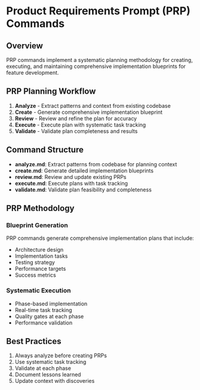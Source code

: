 # Product Requirements Prompt (PRP) Commands

## Overview
PRP commands implement a systematic planning methodology for creating, executing, and maintaining comprehensive implementation blueprints for feature development.

## PRP Planning Workflow
1. **Analyze** - Extract patterns and context from existing codebase
2. **Create** - Generate comprehensive implementation blueprint
3. **Review** - Review and refine the plan for accuracy
4. **Execute** - Execute plan with systematic task tracking
5. **Validate** - Validate plan completeness and results

## Command Structure
- **analyze.md**: Extract patterns from codebase for planning context
- **create.md**: Generate detailed implementation blueprints
- **review.md**: Review and update existing PRPs
- **execute.md**: Execute plans with task tracking
- **validate.md**: Validate plan feasibility and completeness

## PRP Methodology

### Blueprint Generation
PRP commands generate comprehensive implementation plans that include:
- Architecture design
- Implementation tasks
- Testing strategy
- Performance targets
- Success metrics

### Systematic Execution
- Phase-based implementation
- Real-time task tracking
- Quality gates at each phase
- Performance validation

## Best Practices
1. Always analyze before creating PRPs
2. Use systematic task tracking
3. Validate at each phase
4. Document lessons learned
5. Update context with discoveries
